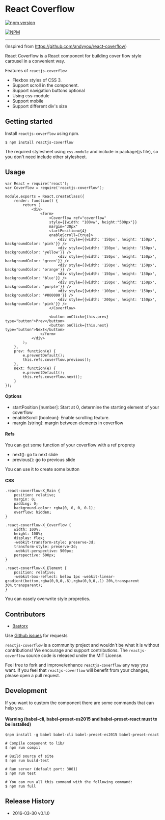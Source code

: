 React Coverflow
===
[![npm version](https://badge.fury.io/js/reactjs-coverflow.svg)](http://badge.fury.io/js/reactjs-coverflow)

[![NPM](https://nodei.co/npm/reactjs-coverflow.png)](https://nodei.co/npm/reactjs-coverflow/)

---
(Inspired from https://github.com/andyyou/react-coverflow)

React Coverflow is a React component for building cover flow style carousel in a convenient way.

Features of `reactjs-coverflow`

* Flexbox styles of CSS 3.
* Support scroll in the component.
* Support navigation buttons optional
* Using css-module
* Support mobile
* Support different div's size

## Getting started

Install `reactjs-coverflow` using npm.

```
$ npm install reactjs-coverflow
```

The required stylesheet using `css-module` and include in package(js file), so you don't need include other stylesheet.

## Usage

```
var React = require('react');
var Coverflow = require('reactjs-coverflow');

module.exports = React.createClass({
	render: function() {
		return (
			<div>
				<form>
					<Coverflow ref="coverflow"
					style={{width: "100vw", height:"500px"}}
					margin="30px"
					startPosition={4}
					enableScroll={true}>
					    <div style={{width: '150px', height: '150px', backgroundColor: 'pink'}} />
					    <div style={{width: '150px', height: '150px', backgroundColor: 'yellow'}} />
					    <div style={{width: '150px', height: '150px', backgroundColor: 'green'}} />
					    <div style={{width: '150px', height: '150px', backgroundColor: 'orange'}} />
					    <div style={{width: '150px', height: '150px', backgroundColor: 'blue'}} />
					    <div style={{width: '150px', height: '150px', backgroundColor: 'purple'}} />
					    <div style={{width: '100px', height: '150px', backgroundColor: '#000000'}} />
						<div style={{width: '200px', height: '150px', backgroundColor: 'pink'}} />
					</Coverflow>

					<button onClick={this.prev} type="button">Prev</button>
					<button onClick={this.next} type="button">Next</button>
				</form>
			</div>
		);
	},
	prev: function(e) {
		e.preventDefault();
		this.refs.coverflow.previous();
	},
	next: function(e) {
		e.preventDefault();
		this.refs.coverflow.next();
	}
});
```

#### Options

* startPosition [number]: Start at 0, determine the starting element of your coverflow
* enableScroll [boolean]: Enable scrolling feature.
* margin [string]: margin between elements in coverflow

#### Refs

You can get some function of your coverflow with a ref proprety
* next(): go to next slide
* previous(): go to previous slide

You can use it to create some button

#### CSS
```
.react-coverflow-X_Main {
	position: relative;
	margin: 0;
    padding: 0;
    background-color: rgba(0, 0, 0, 0.1);
    overflow: hidden;
}

.react-coverflow-X_Coverflow {
	width: 100%;
	height: 100%;
	display: flex;
	-webkit-transform-style: preserve-3d;
    transform-style: preserve-3d;
    -webkit-perspective: 500px;
    perspective: 500px;
}

.react-coverflow-X_Element {
	position: relative;
	-webkit-box-reflect: below 1px -webkit-linear-gradient(bottom,rgba(0,0,0,.6),rgba(0,0,0,.1) 20%,transparent 30%,transparent);
}
```

You can easely overwrite style propreties.

## Contributors

* [Bastorx](https://github.com/Bastorx)

Use [Github issues](https://github.com/andyyou/react-coverflow/issues) for requests

`reactjs-coverflow` is a community project and wouldn't be what it is without contributions! We encourage and support contributions. The `reactjs-coverflow` source code is released under the MIT License.

Feel free to fork and improve/enhance `reactjs-coverflow` any way you want. If you feel that `reactjs-coverflow` will benefit from your changes, please open a pull request.

## Development

If you want to custom the component there are some commands that can help you.

#### Warning (babel-cli, babel-preset-es2015 and babel-preset-react must to be installed)
```
$npm install -g babel babel-cli babel-preset-es2015 babel-preset-react
```

```
# Compile component to lib/
$ npm run compil

# Build source of site
$ npm run build-test

# Run server (default port: 3001)
$ npm run test

# You can run all this command with the following command:
$ npm run full
```

## Release History
* 2016-03-30 v0.1.0
